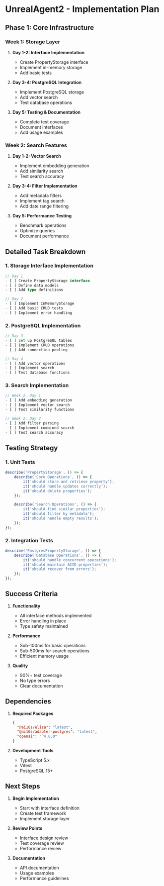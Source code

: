 # UnrealAgent2 - Implementation Plan

## Phase 1: Core Infrastructure

### Week 1: Storage Layer
1. **Day 1-2: Interface Implementation**
   - Create PropertyStorage interface
   - Implement in-memory storage
   - Add basic tests

2. **Day 3-4: PostgreSQL Integration**
   - Implement PostgreSQL storage
   - Add vector search
   - Test database operations

3. **Day 5: Testing & Documentation**
   - Complete test coverage
   - Document interfaces
   - Add usage examples

### Week 2: Search Features
1. **Day 1-2: Vector Search**
   - Implement embedding generation
   - Add similarity search
   - Test search accuracy

2. **Day 3-4: Filter Implementation**
   - Add metadata filters
   - Implement tag search
   - Add date range filtering

3. **Day 5: Performance Testing**
   - Benchmark operations
   - Optimize queries
   - Document performance

## Detailed Task Breakdown

### 1. Storage Interface Implementation
```typescript
// Day 1
- [ ] Create PropertyStorage interface
- [ ] Define data models
- [ ] Add type definitions

// Day 2
- [ ] Implement InMemoryStorage
- [ ] Add basic CRUD tests
- [ ] Implement error handling
```

### 2. PostgreSQL Implementation
```typescript
// Day 3
- [ ] Set up PostgreSQL tables
- [ ] Implement CRUD operations
- [ ] Add connection pooling

// Day 4
- [ ] Add vector operations
- [ ] Implement search
- [ ] Test database functions
```

### 3. Search Implementation
```typescript
// Week 2, Day 1
- [ ] Add embedding generation
- [ ] Implement vector search
- [ ] Test similarity functions

// Week 2, Day 2
- [ ] Add filter parsing
- [ ] Implement combined search
- [ ] Test search accuracy
```

## Testing Strategy

### 1. Unit Tests
```typescript
describe('PropertyStorage', () => {
    describe('Core Operations', () => {
        it('should store and retrieve property');
        it('should handle updates correctly');
        it('should delete properties');
    });

    describe('Search Operations', () => {
        it('should find similar properties');
        it('should filter by metadata');
        it('should handle empty results');
    });
});
```

### 2. Integration Tests
```typescript
describe('PostgresPropertyStorage', () => {
    describe('Database Operations', () => {
        it('should handle concurrent operations');
        it('should maintain ACID properties');
        it('should recover from errors');
    });
});
```

## Success Criteria

1. **Functionality**
   - All interface methods implemented
   - Error handling in place
   - Type safety maintained

2. **Performance**
   - Sub-100ms for basic operations
   - Sub-500ms for search operations
   - Efficient memory usage

3. **Quality**
   - 90%+ test coverage
   - No type errors
   - Clear documentation

## Dependencies

1. **Required Packages**
   ```json
   {
     "@ai16z/eliza": "latest",
     "@ai16z/adapter-postgres": "latest",
     "openai": "^4.0.0"
   }
   ```

2. **Development Tools**
   - TypeScript 5.x
   - Vitest
   - PostgreSQL 15+

## Next Steps

1. **Begin Implementation**
   - Start with interface definition
   - Create test framework
   - Implement storage layer

2. **Review Points**
   - Interface design review
   - Test coverage review
   - Performance review

3. **Documentation**
   - API documentation
   - Usage examples
   - Performance guidelines
